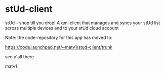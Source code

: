 # stUd-client
stUd - shop till you drop! A qml client that manages and syncs your stUd list across multiple devices and to your stUd cloud account

Note: the code-repository for this app has moved to:

https://code.launchpad.net/~matv1/stud-client/trunk

see y'all there

matv1
